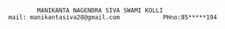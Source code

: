               MANIKANTA NAGENDRA SIVA SWAMI KOLLI
      mail: manikantasiva28@gmail.com            PHno:85*****194 